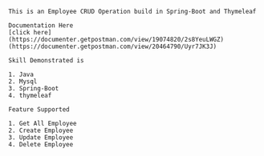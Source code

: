     This is an Employee CRUD Operation build in Spring-Boot and Thymeleaf
    
    Documentation Here 
    [click here](https://documenter.getpostman.com/view/19074820/2s8YeuLWGZ)
    (https://documenter.getpostman.com/view/20464790/Uyr7JK3J)
    
    Skill Demonstrated is
    
    1. Java
    2. Mysql
    3. Spring-Boot
    4. thymeleaf
    
    Feature Supported
    
    1. Get All Employee
    2. Create Employee
    3. Update Employee
    4. Delete Employee
    
